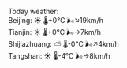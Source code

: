 Today weather:  
Beijing: ☀️   🌡️+0°C 🌬️↘19km/h  
Tianjin: ☀️   🌡️+0°C 🌬️→7km/h  
Shijiazhuang: ⛅️  🌡️-0°C 🌬️↗4km/h  
Tangshan: ☀️   🌡️-4°C 🌬️→8km/h  
